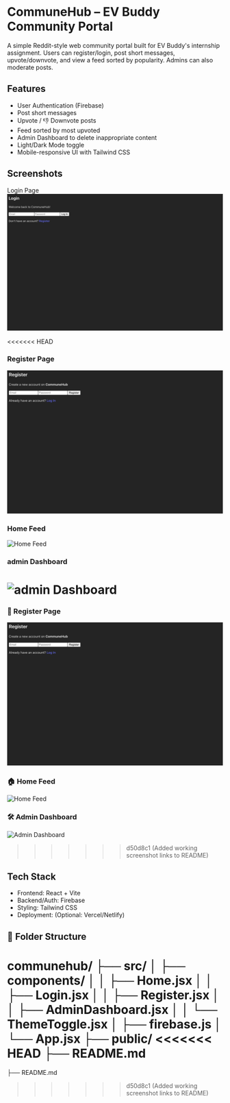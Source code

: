 #  CommuneHub – EV Buddy Community Portal

A simple Reddit-style web community portal built for EV Buddy's internship assignment. Users can register/login, post short messages, upvote/downvote, and view a feed sorted by popularity. Admins can also moderate posts.

##  Features

-  User Authentication (Firebase)
-  Post short messages
-  Upvote / 👎 Downvote posts
-  Feed sorted by most upvoted
-  Admin Dashboard to delete inappropriate content
-  Light/Dark Mode toggle
-  Mobile-responsive UI with Tailwind CSS

##  Screenshots

Login Page
![Login Page](public/Screenshots/login.png)

<<<<<<< HEAD
###  Register Page
![Register Page](public/Screenshots/register.png)

###  Home Feed
![Home Feed](public/Screenshots/home.png)

### admin Dashboard
![admin Dashboard](public/Screenshots/admin_dashboard.png)
=======
### 📝 Register Page
![Register Page](public/Screenshots/register.png)

### 🏠 Home Feed
![Home Feed](public/Screenshots/home.png)

### 🛠️ Admin Dashboard
![Admin Dashboard](public/Screenshots/admin.png)
>>>>>>> d50d8c1 (Added working screenshot links to README)

##  Tech Stack

- Frontend: React + Vite
- Backend/Auth: Firebase
- Styling: Tailwind CSS
- Deployment: (Optional: Vercel/Netlify)

## 📂 Folder Structure

communehub/
├── src/
│ ├── components/
│ │ ├── Home.jsx
│ │ ├── Login.jsx
│ │ ├── Register.jsx
│ │ ├── AdminDashboard.jsx
│ │ └── ThemeToggle.jsx
│ ├── firebase.js
│ └── App.jsx
├── public/
<<<<<<< HEAD
├── README.md
=======
├── README.md
>>>>>>> d50d8c1 (Added working screenshot links to README)
